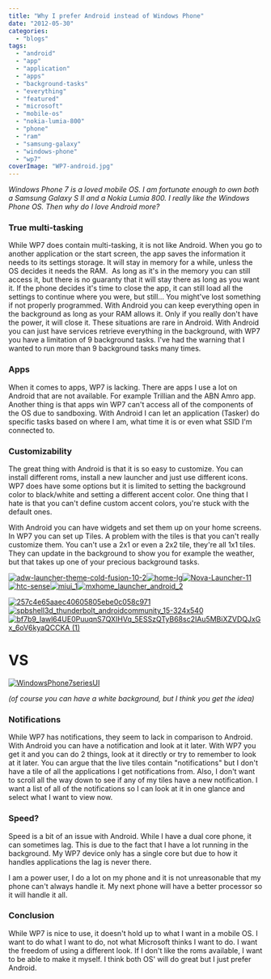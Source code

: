 ```yaml
---
title: "Why I prefer Android instead of Windows Phone"
date: "2012-05-30"
categories: 
  - "blogs"
tags: 
  - "android"
  - "app"
  - "application"
  - "apps"
  - "background-tasks"
  - "everything"
  - "featured"
  - "microsoft"
  - "mobile-os"
  - "nokia-lumia-800"
  - "phone"
  - "ram"
  - "samsung-galaxy"
  - "windows-phone"
  - "wp7"
coverImage: "WP7-android.jpg"
---
```


_Windows Phone 7 is a loved mobile OS. I am fortunate enough to own both a Samsung Galaxy S II and a Nokia Lumia 800. I really like the Windows Phone OS. Then why do I love Android more?_

### True multi-tasking

While WP7 does contain multi-tasking, it is not like Android. When you go to another application or the start screen, the app saves the information it needs to its settings storage. It will stay in memory for a while, unless the OS decides it needs the RAM.  As long as it's in the memory you can still access it, but there is no guaranty that it will stay there as long as you want it. If the phone decides it's time to close the app, it can still load all the settings to continue where you were, but still... You might've lost something if not properly programmed. With Android you can keep everything open in the background as long as your RAM allows it. Only if you really don't have the power, it will close it. These situations are rare in Android. With Android you can just have services retrieve everything in the background, with WP7 you have a limitation of 9 background tasks. I've had the warning that I wanted to run more than 9 background tasks many times.

### Apps

When it comes to apps, WP7 is lacking. There are apps I use a lot on Android that are not available. For example Trillian and the ABN Amro app. Another thing is that apps win WP7 can't access all of the components of the OS due to sandboxing. With Android I can let an application (Tasker) do specific tasks based on where I am, what time it is or even what SSID I'm connected to.

### Customizability

The great thing with Android is that it is so easy to customize. You can install different roms, install a new launcher and just use different icons. WP7 does have some options but it is limited to setting the background color to black/white and setting a different accent color. One thing that I hate is that you can't define custom accent colors, you're stuck with the default ones.

With Android you can have widgets and set them up on your home screens. In WP7 you can set up Tiles. A problem with the tiles is that you can't really customize them. You can't use a 2x1 or even a 2x2 tile, they're all 1x1 tiles. They can update in the background to show you for example the weather, but that takes up one of your precious background tasks.

[![](images/adw-launcher-theme-cold-fusion-10-2-168x300.jpg "adw-launcher-theme-cold-fusion-10-2")](http://jeroenheijstercom.azurewebsites.net/wp-content/uploads/2012/05/adw-launcher-theme-cold-fusion-10-2.jpg)[![](images/home-lg-168x300.png "home-lg")](http://jeroenheijstercom.azurewebsites.net/wp-content/uploads/2012/05/home-lg.png)[![](images/Nova-Launcher-11-168x300.jpg "Nova-Launcher-11")](http://jeroenheijstercom.azurewebsites.net/wp-content/uploads/2012/05/Nova-Launcher-11.jpg) [![](images/htc-sense-200x300.jpg "htc-sense")](http://jeroenheijstercom.azurewebsites.net/wp-content/uploads/2012/05/htc-sense.jpg)[![](images/miui_1-180x300.jpg "miui_1")](http://jeroenheijstercom.azurewebsites.net/wp-content/uploads/2012/05/miui_1.jpg)[![](images/mxhome_launcher_android_2-180x300.gif "mxhome_launcher_android_2")](http://jeroenheijstercom.azurewebsites.net/wp-content/uploads/2012/05/mxhome_launcher_android_2.gif)

[![](images/257c4e65aaec40605805ebe0c058c971-180x300.jpg "257c4e65aaec40605805ebe0c058c971")](http://jeroenheijstercom.azurewebsites.net/wp-content/uploads/2012/05/257c4e65aaec40605805ebe0c058c971.jpg)[![](images/spbshell3d_thunderbolt_androidcommunity_15-324x540-180x300.png "spbshell3d_thunderbolt_androidcommunity_15-324x540")](http://www.jeroenheijster.nl/wp-content/uploads/2012/05/spbshell3d_thunderbolt_androidcommunity_15-324x5401.png)[![](images/bf7b9_Iawl64UE0PuuqnS7QXIHVq_5ESSzQTyB68sc2IAu5MBiXZVDQJxGx_6oV6kyaQCCKA-1-179x300.jpg "bf7b9_Iawl64UE0PuuqnS7QXIHVq_5ESSzQTyB68sc2IAu5MBiXZVDQJxGx_6oV6kyaQCCKA (1)")](http://www.jeroenheijster.nl/wp-content/uploads/2012/05/bf7b9_Iawl64UE0PuuqnS7QXIHVq_5ESSzQTyB68sc2IAu5MBiXZVDQJxGx_6oV6kyaQCCKA-1.jpg)

# VS

[![](images/WindowsPhone7seriesUI-300x250.jpg "WindowsPhone7seriesUI")](http://jeroenheijstercom.azurewebsites.net/wp-content/uploads/2012/05/WindowsPhone7seriesUI.jpg)

_(of course you can have a white background, but I think you get the idea)_

### Notifications

While WP7 has notifications, they seem to lack in comparison to Android. With Android you can have a notification and look at it later. With WP7 you get it and you can do 2 things, look at it directly or try to remember to look at it later. You can argue that the live tiles contain "notifications" but I don't have a tile of all the applications I get notifications from. Also, I don't want to scroll all the way down to see if any of my tiles have a new notification. I want a list of all of the notifications so I can look at it in one glance and select what I want to view now.

### Speed?

Speed is a bit of an issue with Android. While I have a dual core phone, it can sometimes lag. This is due to the fact that I have a lot running in the background. My WP7 device only has a single core but due to how it handles applications the lag is never there.

I am a power user, I do a lot on my phone and it is not unreasonable that my phone can't always handle it. My next phone will have a better processor so it will handle it all.

### Conclusion

While WP7 is nice to use, it doesn't hold up to what I want in a mobile OS. I want to do what I want to do, not what Microsoft thinks I want to do. I want the freedom of using a different look. If I don't like the roms available, I want to be able to make it myself. I think both OS' will do great but I just prefer Android.
